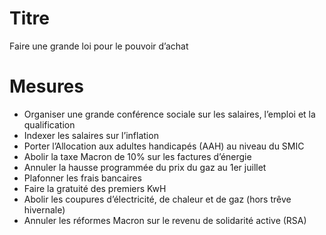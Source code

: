 # Titre

Faire une grande loi pour le pouvoir d’achat

# Mesures

* Organiser une grande conférence sociale sur les salaires, l’emploi et la qualification
* Indexer les salaires sur l’inflation 
* Porter l’Allocation aux adultes handicapés (AAH) au niveau du SMIC
* Abolir la taxe Macron de 10% sur les factures d’énergie
* Annuler la hausse programmée du prix du gaz au 1er juillet
* Plafonner les frais bancaires
* Faire la gratuité des premiers KwH
* Abolir les coupures d’électricité, de chaleur et de gaz (hors trêve hivernale)
* Annuler les réformes Macron sur le revenu de solidarité active (RSA)
